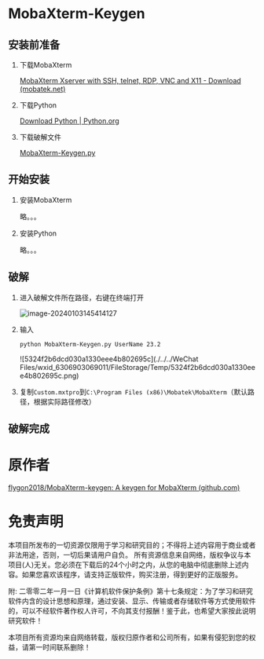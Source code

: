 # MobaXterm-Keygen

## 安装前准备

1. 下载MobaXterm

   [MobaXterm Xserver with SSH, telnet, RDP, VNC and X11 - Download (mobatek.net)](https://mobaxterm.mobatek.net/download.html)

2. 下载Python

   [Download Python | Python.org](https://www.python.org/downloads/)

3. 下载破解文件

   [MobaXterm-Keygen.py](http://owenxuan.link:3000/owenxuan/DBeaver-Keygen/raw/branch/main/DBeaver-Keygen.jar)

## 开始安装

1. 安装MobaXterm

   略。。。

2. 安装Python

   略。。。

## 破解

1. 进入破解文件所在路径，右键在终端打开

   ![image-20240103145414127](./../../../AppData/Roaming/Typora/typora-user-images/image-20240103145414127.png)

2. 输入

   ```shell
   python MobaXterm-Keygen.py UserName 23.2
   ```

   ![5324f2b6dcd030a1330eee4b802695c](./../../WeChat Files/wxid_6306903069011/FileStorage/Temp/5324f2b6dcd030a1330eee4b802695c.png)

3. 复制`Custom.mxtpro`到`C:\Program Files (x86)\Mobatek\MobaXterm`（默认路径，根据实际路径修改）

## 破解完成

# 原作者

[flygon2018/MobaXterm-keygen: A keygen for MobaXterm (github.com)](https://github.com/flygon2018/MobaXterm-keygen)

# 免责声明

本项目所发布的一切资源仅限用于学习和研究目的；不得将上述内容用于商业或者非法用途，否则，一切后果请用户自负。 所有资源信息来自网络，版权争议与本项目(人)无关。您必须在下载后的24个小时之内，从您的电脑中彻底删除上述内容。如果您喜欢该程序，请支持正版软件，购买注册，得到更好的正版服务。

附: 二零零二年一月一日《计算机软件保护条例》第十七条规定：为了学习和研究软件内含的设计思想和原理，通过安装、显示、传输或者存储软件等方式使用软件的，可以不经软件著作权人许可，不向其支付报酬！鉴于此，也希望大家按此说明研究软件！

本项目所有资源均来自网络转载，版权归原作者和公司所有，如果有侵犯到您的权益，请第一时间联系删除！
